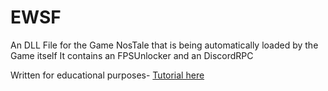 # EWSF
An DLL File for the Game NosTale that is being automatically loaded by the Game itself
It contains an FPSUnlocker and an DiscordRPC

Written for educational purposes- [Tutorial here](https://discord.gg/JQKFnkR38c "xAfterLife Discord Server")
